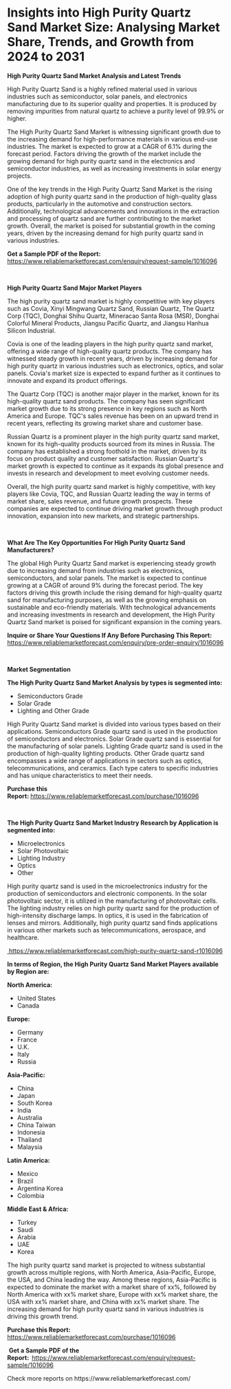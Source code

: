 <p><h1>Insights into High Purity Quartz Sand Market Size: Analysing Market Share, Trends, and Growth from 2024 to 2031</h1></p><p><strong>High Purity Quartz Sand Market Analysis and Latest Trends</strong></p>
<p><p>High Purity Quartz Sand is a highly refined material used in various industries such as semiconductor, solar panels, and electronics manufacturing due to its superior quality and properties. It is produced by removing impurities from natural quartz to achieve a purity level of 99.9% or higher.</p><p>The High Purity Quartz Sand Market is witnessing significant growth due to the increasing demand for high-performance materials in various end-use industries. The market is expected to grow at a CAGR of 6.1% during the forecast period. Factors driving the growth of the market include the growing demand for high purity quartz sand in the electronics and semiconductor industries, as well as increasing investments in solar energy projects.</p><p>One of the key trends in the High Purity Quartz Sand Market is the rising adoption of high purity quartz sand in the production of high-quality glass products, particularly in the automotive and construction sectors. Additionally, technological advancements and innovations in the extraction and processing of quartz sand are further contributing to the market growth. Overall, the market is poised for substantial growth in the coming years, driven by the increasing demand for high purity quartz sand in various industries.</p></p>
<p><strong>Get a Sample PDF of the Report:&nbsp;</strong> <a href="https://www.reliablemarketforecast.com/enquiry/request-sample/1016096">https://www.reliablemarketforecast.com/enquiry/request-sample/1016096</a></p>
<p>&nbsp;</p>
<p><strong>High Purity Quartz Sand Major Market Players</strong></p>
<p><p>The high purity quartz sand market is highly competitive with key players such as Covia, Xinyi Mingwang Quartz Sand, Russian Quartz, The Quartz Corp (TQC), Donghai Shihu Quartz, Mineracao Santa Rosa (MSR), Donghai Colorful Mineral Products, Jiangsu Pacific Quartz, and Jiangsu Hanhua Silicon Industrial. </p><p>Covia is one of the leading players in the high purity quartz sand market, offering a wide range of high-quality quartz products. The company has witnessed steady growth in recent years, driven by increasing demand for high purity quartz in various industries such as electronics, optics, and solar panels. Covia's market size is expected to expand further as it continues to innovate and expand its product offerings.</p><p>The Quartz Corp (TQC) is another major player in the market, known for its high-quality quartz sand products. The company has seen significant market growth due to its strong presence in key regions such as North America and Europe. TQC's sales revenue has been on an upward trend in recent years, reflecting its growing market share and customer base.</p><p>Russian Quartz is a prominent player in the high purity quartz sand market, known for its high-quality products sourced from its mines in Russia. The company has established a strong foothold in the market, driven by its focus on product quality and customer satisfaction. Russian Quartz's market growth is expected to continue as it expands its global presence and invests in research and development to meet evolving customer needs. </p><p>Overall, the high purity quartz sand market is highly competitive, with key players like Covia, TQC, and Russian Quartz leading the way in terms of market share, sales revenue, and future growth prospects. These companies are expected to continue driving market growth through product innovation, expansion into new markets, and strategic partnerships.</p></p>
<p>&nbsp;</p>
<p><strong>What Are The Key Opportunities For High Purity Quartz Sand Manufacturers?</strong></p>
<p><p>The global High Purity Quartz Sand market is experiencing steady growth due to increasing demand from industries such as electronics, semiconductors, and solar panels. The market is expected to continue growing at a CAGR of around 9% during the forecast period. The key factors driving this growth include the rising demand for high-quality quartz sand for manufacturing purposes, as well as the growing emphasis on sustainable and eco-friendly materials. With technological advancements and increasing investments in research and development, the High Purity Quartz Sand market is poised for significant expansion in the coming years.</p></p>
<p><strong>Inquire or Share Your Questions If Any Before Purchasing This Report:</strong> <a href="https://www.reliablemarketforecast.com/enquiry/pre-order-enquiry/1016096">https://www.reliablemarketforecast.com/enquiry/pre-order-enquiry/1016096</a></p>
<p>&nbsp;</p>
<p><strong>Market Segmentation</strong></p>
<p><strong>The High Purity Quartz Sand Market Analysis by types is segmented into:</strong></p>
<p><ul><li>Semiconductors Grade</li><li>Solar Grade</li><li>Lighting and Other Grade</li></ul></p>
<p><p>High Purity Quartz Sand market is divided into various types based on their applications. Semiconductors Grade quartz sand is used in the production of semiconductors and electronics. Solar Grade quartz sand is essential for the manufacturing of solar panels. Lighting Grade quartz sand is used in the production of high-quality lighting products. Other Grade quartz sand encompasses a wide range of applications in sectors such as optics, telecommunications, and ceramics. Each type caters to specific industries and has unique characteristics to meet their needs.</p></p>
<p><strong>Purchase this Report:&nbsp;</strong><a href="https://www.reliablemarketforecast.com/purchase/1016096">https://www.reliablemarketforecast.com/purchase/1016096</a></p>
<p>&nbsp;</p>
<p><strong>The High Purity Quartz Sand Market Industry Research by Application is segmented into:</strong></p>
<p><ul><li>Microelectronics</li><li>Solar Photovoltaic</li><li>Lighting Industry</li><li>Optics</li><li>Other</li></ul></p>
<p><p>High purity quartz sand is used in the microelectronics industry for the production of semiconductors and electronic components. In the solar photovoltaic sector, it is utilized in the manufacturing of photovoltaic cells. The lighting industry relies on high purity quartz sand for the production of high-intensity discharge lamps. In optics, it is used in the fabrication of lenses and mirrors. Additionally, high purity quartz sand finds applications in various other markets such as telecommunications, aerospace, and healthcare.</p></p>
<p><a href="https://www.reliablemarketforecast.com/high-purity-quartz-sand-r1016096">&nbsp;https://www.reliablemarketforecast.com/high-purity-quartz-sand-r1016096</a></p>
<p><strong>In terms of Region, the High Purity Quartz Sand Market Players available by Region are:</strong></p>
<p>
    <p> <strong> North America: </strong>
        <ul>
            <li>United States</li>
            <li>Canada</li>
        </ul>
        </p> 
    <p> <strong> Europe: </strong>
        <ul>
            <li>Germany</li>
            <li>France</li>
            <li>U.K.</li>
            <li>Italy</li>
            <li>Russia</li>
        </ul>
        </p> 
    <p> <strong> Asia-Pacific: </strong>
        <ul>
            <li>China</li>
            <li>Japan</li>
            <li>South Korea</li>
            <li>India</li>
            <li>Australia</li>
            <li>China Taiwan</li>
            <li>Indonesia</li>
            <li>Thailand</li>
            <li>Malaysia</li>
        </ul>
        </p> 
    <p> <strong> Latin America: </strong>
        <ul>
            <li>Mexico</li>
            <li>Brazil</li>
            <li>Argentina Korea</li>
            <li>Colombia</li>
        </ul>
        </p> 
    <p> <strong> Middle East & Africa: </strong>
        <ul>
            <li>Turkey</li>
            <li>Saudi</li>
            <li>Arabia</li>
            <li>UAE</li>
            <li>Korea</li>
        </ul>
    </p>
    </p>
<p><p>The high purity quartz sand market is projected to witness substantial growth across multiple regions, with North America, Asia-Pacific, Europe, the USA, and China leading the way. Among these regions, Asia-Pacific is expected to dominate the market with a market share of xx%, followed by North America with xx% market share, Europe with xx% market share, the USA with xx% market share, and China with xx% market share. The increasing demand for high purity quartz sand in various industries is driving this growth trend.</p></p>
<p><strong>Purchase this Report: </strong><a href="https://www.reliablemarketforecast.com/purchase/1016096">https://www.reliablemarketforecast.com/purchase/1016096</a></p>
<p>&nbsp;<strong>Get a Sample PDF of the Report:&nbsp;&nbsp;</strong><a href="https://www.reliablemarketforecast.com/enquiry/request-sample/1016096">https://www.reliablemarketforecast.com/enquiry/request-sample/1016096</a></p>
<p><strong></strong></p>
<p>Check more reports on https://www.reliablemarketforecast.com/</p>